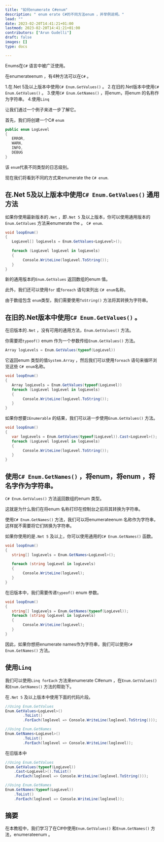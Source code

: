 ```yaml
---
title: "如何enumerate C#enum"
description: " enum erate C#的不同方法enum ，并举例说明。"
lead: ""
date: 2023-02-20T14:41:21+01:00
lastmod: 2023-02-20T14:41:21+01:00
contributors: ["Arun Gudelli"]
draft: false
images: []
type: docs

---
```


Enums在`C#` 语言中被广泛使用。 

在enumerateenum ，有4种方法可以在`C#` 。 

1.在.Net 5及以上版本中使用`C# Enum.GetValues()` 。
2.在旧的.Net版本中使用`C# Enum.GetValues()` 。
3.使用`C# Enum.GetNames()` ，将enum，将enum 的名称作为字符串。
4.使用`Linq`

让我们通过一个例子来进一步了解它。 

首先，我们将创建一个C# `enum`

```csharp
public enum LogLevel
{
   ERROR, 
   WARN, 
   INFO, 
   DEBUG
}
```

该 `enum`代表不同类型的日志级别。

现在我们将看到不同的方式来enumerate the `C# enum`.

## 在.Net 5及以上版本中使用`C# Enum.GetValues()` 通用方法

如果你使用最新版本的`.Net` ，即`.Net 5` 及以上版本，你可以使用通用版本的`Enum.GetValues` 方法来enumerate the 。 `C# enum`.

```csharp
void loopEnum()
{
   LogLevel[] logLevels = Enum.GetValues<LogLevel>();
   
   foreach (LogLevel logLevel in logLevels)
   {
        Console.WriteLine(logLevel.ToString());
   }
}
```

新的通用版本的`Enum.GetValues` 返回数组的enum 值。 

此外，我们还可以使用`for` 或`foreach` 语句来列出 `C# enum`名称。 

由于数组包含 `enum`类型，我们需要使用`ToString()` 方法将其转换为字符串。

## 在旧的.Net版本中使用`C# Enum.GetValues()` 。

在旧版本的`.Net` ，没有可用的通用方法，`Enum.GetValues()` 方法。 

你需要把`typeof()` enum 作为一个参数传给`Enum.GetValues()` 方法。 

```csharp
Array logLevels = Enum.GetValues(typeof(LogLevel))
```
它返回enum 类型的值`System.Array` ，然后我们可以使用`foreach` 语句来循环浏览这些 `C# enum`名称。

```csharp
void loopEnum()
{
   Array logLevels = Enum.GetValues(typeof(LogLevel))
   foreach (LogLevel logLevel in logLevels)
   {
        Console.WriteLine(logLevel.ToString());
   }
}
```

如果你想要`IEnumerable` 的结果，我们可以进一步使用`Enum.GetValues()` 方法。

```csharp
void loopEnum()
{
   var logLevels = Enum.GetValues(typeof(LogLevel)).Cast<LogLevel>();
   foreach (LogLevel logLevel in logLevels)
   {
        Console.WriteLine(logLevel.ToString());
   }
}
```

## 使用`C# Enum.GetNames()` ，将enum，将enum ，将名字作为字符串。 

`C# Enum.GetValues()` 方法返回数组的enum 类型。 

这就是为什么我们在将enum 名称打印在控制台之前将其转换为字符串。

使用`C# Enum.GetNames()` 方法，我们可以将enumerateenum 名称作为字符串，这样就不需要将它们转换为字符串。

如果你使用的是`.Net 5` 及以上，你可以使用通用的`C# Enum.GetNames()` 函数。

```csharp
void loopEnum()
{
   string[] logLevels = Enum.GetNames<LogLevel>();
   
   foreach (string logLevel in logLevels)
   {
        Console.WriteLine(logLevel);
   }
}
```

在旧版本中，我们需要传递`typeof()` enum 参数。

```csharp
void loopEnum()
{
   string[] logLevels = Enum.GetNames(typeof(LogLevel));
   foreach (string logLevel in logLevels)
   {
        Console.WriteLine(logLevel);
   }
}
```

因此，如果你想把enumerate names作为字符串，我们可以使用`C# Enum.GetNames()` 方法。

## 使用`Linq`

我们可以使用`Linq forEach` 方法来enumerate C#enum ，在`Enum.GetValues()` 和`Enum.GetNames()` 方法的帮助下。

在`.Net 5` 及以上版本中使用下面的代码片段。

```csharp
//Using Enum.GetValues
Enum.GetValues<LogLevel>()
        .ToList()
        .ForEach(loglevel => Console.WriteLine(loglevel.ToString()));

//Using Enum.GetNames
Enum.GetNames<LogLevel>()
        .ToList()
        .ForEach(loglevel => Console.WriteLine(loglevel));        
```

在旧版本中

```csharp
//Using Enum.GetValues
Enum.GetValues(typeof(LogLevel))
    .Cast<LogLevel>().ToList()
    .ForEach(loglevel => Console.WriteLine(loglevel.ToString()));

//Using Enum.GetNames
Enum.GetNames(typeof(LogLevel))
    .ToList()
    .ForEach(loglevel => Console.WriteLine(loglevel));    
```

## 摘要

在本教程中，我们学习了在C#中使用`Enum.GetValues()` 和`Enum.GetNames()` 方法，enumerateenum 。










